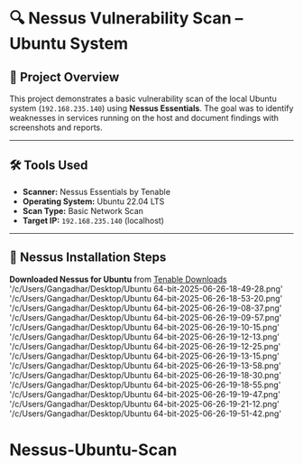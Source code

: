 # 🔍 Nessus Vulnerability Scan – Ubuntu System

## 📌 Project Overview

This project demonstrates a basic vulnerability scan of the local Ubuntu system (`192.168.235.140`) using **Nessus Essentials**. The goal was to identify weaknesses in services running on the host and document findings with screenshots and reports.

---

## 🛠️ Tools Used

- **Scanner:** Nessus Essentials by Tenable
- **Operating System:** Ubuntu 22.04 LTS
- **Scan Type:** Basic Network Scan
- **Target IP:** `192.168.235.140` (localhost)

---

## 🔧 Nessus Installation Steps

**Downloaded Nessus for Ubuntu** from [Tenable Downloads](https://www.tenable.com/downloads/nessus)
'/c/Users/Gangadhar/Desktop/Ubuntu 64-bit-2025-06-26-18-49-28.png'
'/c/Users/Gangadhar/Desktop/Ubuntu 64-bit-2025-06-26-18-53-20.png'
'/c/Users/Gangadhar/Desktop/Ubuntu 64-bit-2025-06-26-19-08-37.png'
'/c/Users/Gangadhar/Desktop/Ubuntu 64-bit-2025-06-26-19-09-57.png'
'/c/Users/Gangadhar/Desktop/Ubuntu 64-bit-2025-06-26-19-10-15.png'
'/c/Users/Gangadhar/Desktop/Ubuntu 64-bit-2025-06-26-19-12-13.png'
'/c/Users/Gangadhar/Desktop/Ubuntu 64-bit-2025-06-26-19-12-25.png'
'/c/Users/Gangadhar/Desktop/Ubuntu 64-bit-2025-06-26-19-13-15.png'
'/c/Users/Gangadhar/Desktop/Ubuntu 64-bit-2025-06-26-19-13-58.png'
'/c/Users/Gangadhar/Desktop/Ubuntu 64-bit-2025-06-26-19-18-30.png'
'/c/Users/Gangadhar/Desktop/Ubuntu 64-bit-2025-06-26-19-18-55.png'
'/c/Users/Gangadhar/Desktop/Ubuntu 64-bit-2025-06-26-19-19-47.png'
'/c/Users/Gangadhar/Desktop/Ubuntu 64-bit-2025-06-26-19-21-12.png'
'/c/Users/Gangadhar/Desktop/Ubuntu 64-bit-2025-06-26-19-51-42.png'
# Nessus-Ubuntu-Scan
